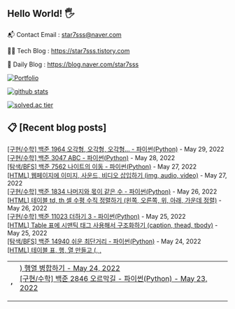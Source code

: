 ## Hello World! 🖐

📬 Contact Email : star7sss@naver.com

👨‍💻 Tech Blog : https://star7sss.tistory.com

🤪 Daily Blog : https://blog.naver.com/star7sss

[![Portfolio](https://img.shields.io/badge/Portfolio-%23000000.svg?style=for-the-badge&logo=firefox&logoColor=#FF7139)](https://fern-way-13f.notion.site/Jang-Thang-3b7b327981a2456c8ee5952eadb848b9)

[![github stats](https://github-readme-stats.vercel.app/api?username=jangThang&show_icons=true&hide_border=False)](https://star7sss.tistory.com)

[![solved.ac tier](http://mazassumnida.wtf/api/v2/generate_badge?boj=star7sss)](https://solved.ac/star7sss)

## 📋 [Recent blog posts]
[[구현/수학] 백준 1964 오각형, 오각형, 오각형… - 파이썬(Python)](https://star7sss.tistory.com/376) - May 29, 2022<br>
[[구현/수학] 백준 3047 ABC - 파이썬(Python)](https://star7sss.tistory.com/375) - May 28, 2022<br>
[[탐색/BFS] 백준 7562 나이트의 이동 - 파이썬(Python)](https://star7sss.tistory.com/374) - May 27, 2022<br>
[[HTML] 웹페이지에 이미지, 사운드, 비디오 삽입하기 (img, audio, video)](https://star7sss.tistory.com/586) - May 27, 2022<br>
[[구현/수학] 백준 1834 나머지와 몫이 같은 수 - 파이썬(Python)](https://star7sss.tistory.com/373) - May 26, 2022<br>
[[HTML] 테이블 td, th 셀 수평 수직 정렬하기 (왼쪽, 오른쪽, 위, 아래, 가운데 정렬)](https://star7sss.tistory.com/583) - May 26, 2022<br>
[[구현/수학] 백준 11023 더하기 3 - 파이썬(Python)](https://star7sss.tistory.com/371) - May 25, 2022<br>
[[HTML] Table 표에 시맨틱 태그 사용해서 구조화하기 (caption, thead, tbody)](https://star7sss.tistory.com/582) - May 25, 2022<br>
[[탐색/BFS] 백준 14940 쉬운 최단거리 - 파이썬(Python)](https://star7sss.tistory.com/370) - May 24, 2022<br>
[[HTML] 테이블 표, 행, 열 만들고 (<table>, <tr>, <th>, <td>) 행열 병합하기](https://star7sss.tistory.com/581) - May 24, 2022<br>
[[구현/수학] 백준 2846 오르막길 - 파이썬(Python)](https://star7sss.tistory.com/368) - May 23, 2022<br>
